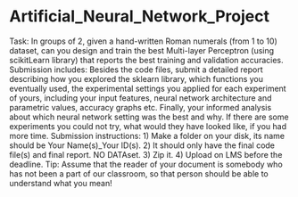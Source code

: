 # Artificial_Neural_Network_Project
Task: In groups of 2, given a hand-written Roman numerals (from 1 to 10) dataset, can you design and train the best Multi-layer Perceptron (using scikitLearn library) that reports the best training and validation accuracies. Submission includes: Besides the code files, submit a detailed report describing how you explored the sklearn library, which functions you eventually used, the experimental settings you applied for each experiment of yours, including your input features, neural network architecture and parametric values, accuracy graphs etc. Finally, your informed analysis about which neural network setting was the best and why. If there are some experiments you could not try, what would they have looked like, if you had more time. Submission instructions: 1) Make a folder on your disk, its name should be Your Name(s)_Your ID(s). 2) It should only have the final code file(s) and final report. NO DATAset. 3) Zip it. 4) Upload on LMS before the deadline. Tip: Assume that the reader of your document is somebody who has not been a part of our classroom, so that person should be able to understand what you mean!

